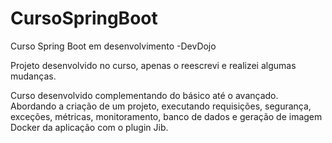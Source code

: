 # CursoSpringBoot

Curso Spring Boot em desenvolvimento -DevDojo

Projeto desenvolvido no curso, apenas o reescrevi e realizei algumas mudanças.

Curso desenvolvido complementando do básico até o avançado. Abordando a criação de um projeto,
executando requisições, segurança, exceções, métricas, monitoramento, banco de dados 
e geração de imagem Docker da aplicação com o plugin Jib.
